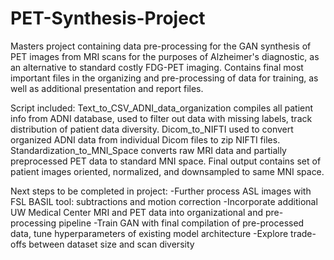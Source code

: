# PET-Synthesis-Project
Masters project containing data pre-processing for the GAN synthesis of PET images from MRI scans for the purposes of Alzheimer's diagnostic, as an alternative to standard costly FDG-PET imaging.
Contains final most important files in the organizing and pre-processing of data for training, as well as additional presentation and report files.

Script included:
Text_to_CSV_ADNI_data_organization compiles all patient info from ADNI database, used to filter out data with missing labels, track distribution of patient data diversity.
Dicom_to_NIFTI used to convert organized ADNI data from individual Dicom files to zip NIFTI files.
Standardization_to_MNI_Space converts raw MRI data and partially preprocessed PET data to standard MNI space. Final output contains set of patient images oriented, normalized, and downsampled to same MNI space.

Next steps to be completed in project:
-Further process ASL images with FSL BASIL tool: subtractions and motion correction
-Incorporate additional UW Medical Center MRI and PET data into organizational and pre-processing pipeline
-Train GAN with final compilation of pre-processed data, tune hyperparameters of existing model architecture
-Explore trade-offs between dataset size and scan diversity

